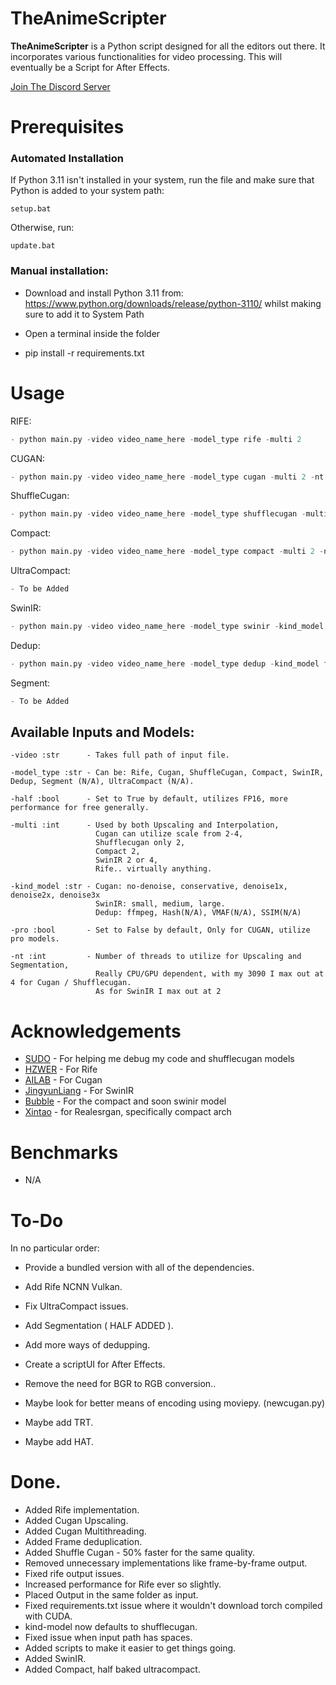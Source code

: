 # TheAnimeScripter

**TheAnimeScripter** is a Python script designed for all the editors out there. It incorporates various functionalities for video processing. This will eventually be a Script for After Effects.

[Join The Discord Server](https://discord.gg/bFA6xZxM5V)

# Prerequisites

### Automated Installation

If Python 3.11 isn't installed in your system, run the file and make sure that Python is added to your system path:

```setup.bat```

Otherwise, run:

```update.bat```

### Manual installation:

- Download and install Python 3.11 from: https://www.python.org/downloads/release/python-3110/ whilst making sure to add it to System Path

- Open a terminal inside the folder

- pip install -r requirements.txt

# Usage

RIFE:
```py
- python main.py -video video_name_here -model_type rife -multi 2
```

CUGAN:
```py
- python main.py -video video_name_here -model_type cugan -multi 2 -nt 2 -kind_model conservative
```

ShuffleCugan:
```py
- python main.py -video video_name_here -model_type shufflecugan -multi 2 -nt 2
```

Compact:
```py
- python main.py -video video_name_here -model_type compact -multi 2 -nt 2
```

UltraCompact:
```py
- To be Added
```

SwinIR:
```py
- python main.py -video video_name_here -model_type swinir -kind_model small
```

Dedup:
```py
- python main.py -video video_name_here -model_type dedup -kind_model ffmpeg
```

Segment:
```py
- To be Added
```

## Available Inputs and Models:

```
-video :str      - Takes full path of input file.

-model_type :str - Can be: Rife, Cugan, ShuffleCugan, Compact, SwinIR, Dedup, Segment (N/A), UltraCompact (N/A).

-half :bool      - Set to True by default, utilizes FP16, more performance for free generally.

-multi :int      - Used by both Upscaling and Interpolation, 
                   Cugan can utilize scale from 2-4,
                   Shufflecugan only 2, 
                   Compact 2,
                   SwinIR 2 or 4, 
                   Rife.. virtually anything.

-kind_model :str - Cugan: no-denoise, conservative, denoise1x, denoise2x, denoise3x
                   SwinIR: small, medium, large.
                   Dedup: ffmpeg, Hash(N/A), VMAF(N/A), SSIM(N/A)

-pro :bool       - Set to False by default, Only for CUGAN, utilize pro models.

-nt :int         - Number of threads to utilize for Upscaling and Segmentation,
                   Really CPU/GPU dependent, with my 3090 I max out at 4 for Cugan / Shufflecugan.
                   As for SwinIR I max out at 2
```

# Acknowledgements

- [SUDO](https://github.com/styler00dollar/VSGAN-tensorrt-docker) - For helping me debug my code and shufflecugan models
- [HZWER](https://github.com/hzwer/Practical-RIFE) - For Rife
- [AILAB](https://github.com/bilibili/ailab/tree/main/Real-CUGAN) - For Cugan
- [JingyunLiang](https://github.com/JingyunLiang/SwinIR) - For SwinIR
- [Bubble](https://github.com/Bubblemint864/AI-Models) - For the compact and soon swinir model
- [Xintao](https://github.com/xinntao/Real-ESRGAN) - for Realesrgan, specifically compact arch

# Benchmarks

- N/A

# To-Do

In no particular order:
- Provide a bundled version with all of the dependencies.
- Add Rife NCNN Vulkan.
- Fix UltraCompact issues.
- Add Segmentation ( HALF ADDED ).
- Add more ways of dedupping.
- Create a scriptUI for After Effects.
- Remove the need for BGR to RGB conversion..

- Maybe look for better means of encoding using moviepy. (newcugan.py)
- Maybe add TRT.
- Maybe add HAT.

# Done.

- Added Rife implementation.
- Added Cugan Upscaling.
- Added Cugan Multithreading.
- Added Frame deduplication.
- Added Shuffle Cugan - 50% faster for the same quality.
- Removed unnecessary implementations like frame-by-frame output.
- Fixed rife output issues.
- Increased performance for Rife ever so slightly.
- Placed Output in the same folder as input.
- Fixed requirements.txt issue where it wouldn't download torch compiled with CUDA.
- kind-model now defaults to shufflecugan.
- Fixed issue when input path has spaces.
- Added scripts to make it easier to get things going.
- Added SwinIR.
- Added Compact, half baked ultracompact.
